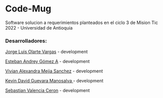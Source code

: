 # Code-Mug

Software solucion a requerimientos planteados en el ciclo 3 de Mision Tic 2022 - Universidad de Antioquia

### Desarrolladores:
[Jorge Luis Olarte Vargas](https://github.com/jolarte8811) - development

[Esteban Andrey Gómez A](https://github.com/unawaretub86) - development

[Vivian Alexandra Mejia Sanchez](https://github.com/VivianMejia) - development 

[Kevin David Guevara Manosalva ](https://github.com/KevinG090) - development

[Sebastian Valencia Ceron](https://github.com/yipson) - development
